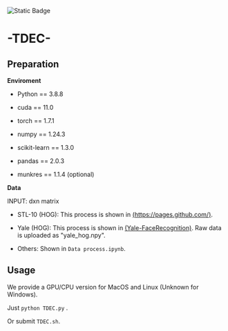 ![Static Badge](https://img.shields.io/badge/Author-Yuchen_Zhu-blue)

# -TDEC- 
## Preparation
**Enviroment**

* Python == 3.8.8

* cuda == 11.0

* torch == 1.7.1

* numpy == 1.24.3

* scikit-learn == 1.3.0

* pandas == 2.0.3

* munkres == 1.1.4 (optional)

**Data**

INPUT: dxn matrix 

* STL-10 (HOG): This process is shown in [(https://pages.github.com/)](https://pages.github.com/).

* Yale (HOG): This process is shown in [(Yale-FaceRecognition)](https://github.com/chenshen03/Yale-FaceRecognition). Raw data is uploaded as "yale_hog.npy".

* Others: Shown in `Data process.ipynb`.

## Usage
We provide a GPU/CPU version for MacOS and Linux (Unknown for Windows).

Just `python TDEC.py` . 

Or submit `TDEC.sh`.
